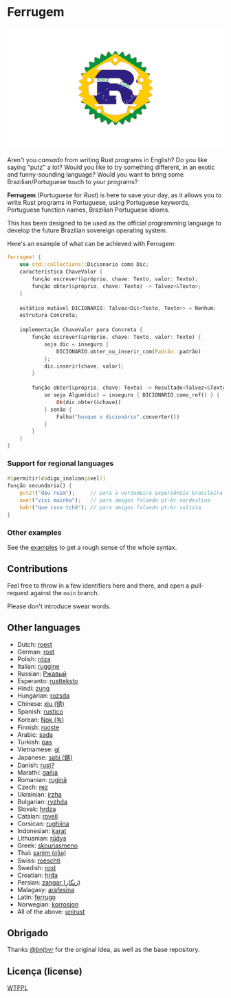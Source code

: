 # Ferrugem

![](https://github.com/gabrielpacheco23/ferrugem/raw/main/logo.png)


Aren't you _cansado_ from writing Rust programs in English? Do you like saying
"putz" a lot? Would you like to try something different, in an exotic and
funny-sounding language? Would you want to bring some Brazilian/Portuguese touch to your
programs?

**Ferrugem** (Portuguese for _Rust_) is here to save your day, as it allows you to
write Rust programs in Portuguese, using Portuguese keywords, Portuguese function names,
Brazilian Portuguese idioms.

This has been designed to be used as the official programming language to
develop the future Brazilian sovereign operating system. 

Here's an example of what can be achieved with Ferrugem:


```rust
ferrugem! {
    use std::collections::Dicionario como Dic;
    característica ChaveValor {
        função escrever(&próprio, chave: Texto, valor: Texto);
        função obter(&próprio, chave: Texto) -> Talvez<&Texto>;
    }

    estático mutável DICIONARIO: Talvez<Dic<Texto, Texto>> = Nenhum;
    estrutura Concreta;

    implementação ChaveValor para Concreta {
        função escrever(&próprio, chave: Texto, valor: Texto) {
            seja dic = inseguro {
                DICIONARIO.obter_ou_inserir_com(Padrão::padrão)
            };
            dic.inserir(chave, valor);
        }

        função obter(&próprio, chave: Texto) -> Resultado<Talvez<&Texto>, Texto> {
            se seja Algum(dic) = inseguro { DICIONARIO.como_ref() } {
                Ok(dic.obter(&chave))
            } senão {
                Falha("busque o dicionário".converter())
            }
        }
    }
}
```

### Support for regional languages

```rust
#[permitir(código_inalcançável)]
função secundaria() {
    putz!("deu ruim");     // para a verdadeira experiência brasileira
    oxe!("vixi mainha");   // para amigos falando pt-br nordestino
    bah!("que isso tchê"); // para amigos falando pt-br sulista 
}
```

### Other examples

See the [examples](./examples/src/main.rs) to get a rough sense of the whole
syntax.

## Contributions

Feel free to throw in a few identifiers here and there, and open a pull-request against the `main` branch.

Please don't introduce swear words.

## Other languages

- Dutch: [roest](https://github.com/jeroenhd/roest)
- German: [rost](https://github.com/michidk/rost)
- Polish: [rdza](https://github.com/phaux/rdza)
- Italian: [ruggine](https://github.com/DamianX/ruggine)
- Russian: [Ржавый](https://github.com/Sanceilaks/rzhavchina)
- Esperanto: [rustteksto](https://github.com/dscottboggs/rustteksto)
- Hindi: [zung](https://github.com/rishit-khandelwal/zung)
- Hungarian: [rozsda](https://github.com/jozsefsallai/rozsda)
- Chinese: [xiu (锈)](https://github.com/lucifer1004/xiu)
- Spanish: [rustico](https://github.com/UltiRequiem/rustico)
- Korean: [Nok (녹)](https://github.com/Alfex4936/nok)
- Finnish: [ruoste](https://github.com/vkoskiv/ruoste)
- Arabic: [sada](https://github.com/LAYGATOR/sada)
- Turkish: [pas](https://github.com/ekimb/pas)
- Vietnamese: [gỉ](https://github.com/Huy-Ngo/gir)
- Japanese: [sabi (錆)](https://github.com/yuk1ty/sabi)
- Danish: [rust?](https://github.com/LunaTheFoxgirl/rust-dk)
- Marathi: [gan̄ja](https://github.com/pranavgade20/ganja)
- Romanian: [rugină](https://github.com/aionescu/rugina)
- Czech: [rez](https://github.com/radekvit/rez)
- Ukrainian: [irzha](https://github.com/brokeyourbike/irzha)
- Bulgarian: [ryzhda](https://github.com/gavadinov/ryzhda)
- Slovak: [hrdza](https://github.com/TheMessik/hrdza)
- Catalan: [rovell](https://github.com/gborobio73/rovell)
- Corsican: [rughjina](https://github.com/aldebaranzbradaradjan/rughjina)
- Indonesian: [karat](https://github.com/annurdien/karat)
- Lithuanian: [rūdys](https://github.com/TruncatedDinosour/rudys)
- Greek: [skouriasmeno](https://github.com/devlocalhost/skouriasmeno)
- Thai: [sanim (สนิม)](https://github.com/korewaChino/sanim)
- Swiss: [roeschti](https://github.com/Georg-code/roeschti)
- Swedish: [rost](https://github.com/vojd/rost/)
- Croatian: [hrđa](https://github.com/njelich/hrdja)
- Persian: [zangar (زنگار)](https://github.com/ui-ce/zangar)
- Malagasy: [arafesina](https://github.com/luckasRanarison/arafesina)
- Latin: [ferrugo](https://github.com/pianoman911/ferrugo)
- Norwegian: [korrosjon](https://github.com/datagutt/korrosjon)
- All of the above: [unirust](https://github.com/charyan/unirust)

## Obrigado
Thanks [@bnjbvr](https://github.com/bnjbvr) for the original idea, as well as the base repository.

## Licença (license)
[WTFPL](http://www.wtfpl.net/)
